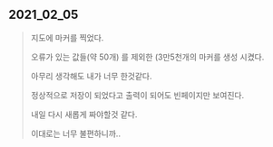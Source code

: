 2021_02_05
---
> 지도에 마커를 찍었다.
>
> 오류가 있는 값들(약 50개) 를 제외한 (3만5천개의 마커를 생성 시켰다.
>
> 아무리 생각해도 내가 너무 한것같다.
>
> 정상적으로 저장이 되었다고 출력이 되어도 빈페이지만 보여진다.
>
> 내일 다시 새롭게 짜야할것 같다.
>
> 이대로는 너무 불편하니까..
